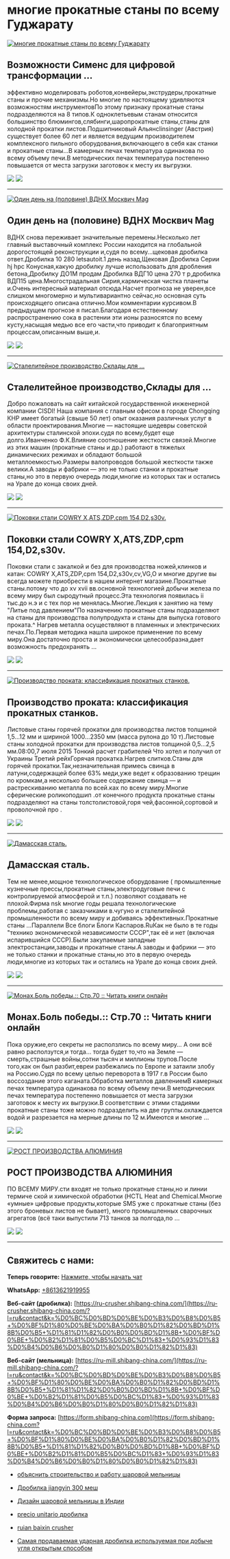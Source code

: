 # многие прокатные станы по всему Гуджарату

<a href="https://swt.shibang-china.com/?l=ru&img&k=%D0%BC%D0%BD%D0%BE%D0%B3%D0%B8%D0%B5+%D0%BF%D1%80%D0%BE%D0%BA%D0%B0%D1%82%D0%BD%D1%8B%D0%B5+%D1%81%D1%82%D0%B0%D0%BD%D1%8B+%D0%BF%D0%BE+%D0%B2%D1%81%D0%B5%D0%BC%D1%83+%D0%93%D1%83%D0%B4%D0%B6%D0%B0%D1%80%D0%B0%D1%82%D1%83" target="_blank">![многие прокатные станы по всему Гуджарату](http://static.shibang-china.com/all-800x300/388.jpg)</a>

## Возможности Сименс для цифровой трансформации …
эффективно моделировать роботов,конвейеры,экструдеры,прокатные станы и прочие механизмы.Но многие по настоящему удивляются возможностям инструментовПо этому признаку прокатные станы подразделяются на 8 типов.К одноклетьевым станам относится большинство блюмингов,слябинги,шаропрокатные станы,станы для холодной прокатки листов.Подшипниковый Альянсlinsinger (Австрия) существует более 60 лет и является ведущим производителем комплексного пильного оборудования,включающего в себя как станки и прокатные станы…В камерных печах температура одинакова по всему объему печи.В методических печах температура постепенно повышается от места загрузки заготовок к месту их выгрузки.


<a href="https://whatsapp.shibangsoft.com/WhatsApp.php" target="_blank" title="WhatsApp">![](http://static.shibang-china.com/icon/whatsapp.png)</a> <a href="https://swt.shibang-china.com/?l=ru&icon&k=%D0%BC%D0%BD%D0%BE%D0%B3%D0%B8%D0%B5+%D0%BF%D1%80%D0%BE%D0%BA%D0%B0%D1%82%D0%BD%D1%8B%D0%B5+%D1%81%D1%82%D0%B0%D0%BD%D1%8B+%D0%BF%D0%BE+%D0%B2%D1%81%D0%B5%D0%BC%D1%83+%D0%93%D1%83%D0%B4%D0%B6%D0%B0%D1%80%D0%B0%D1%82%D1%83" target="_blank">![](http://static.shibang-china.com/icon/chat-ru.png)</a>

---

<a href="https://swt.shibang-china.com/?l=ru&img&k=%D0%BC%D0%BD%D0%BE%D0%B3%D0%B8%D0%B5+%D0%BF%D1%80%D0%BE%D0%BA%D0%B0%D1%82%D0%BD%D1%8B%D0%B5+%D1%81%D1%82%D0%B0%D0%BD%D1%8B+%D0%BF%D0%BE+%D0%B2%D1%81%D0%B5%D0%BC%D1%83+%D0%93%D1%83%D0%B4%D0%B6%D0%B0%D1%80%D0%B0%D1%82%D1%83" target="_blank">![Один день на (половине) ВДНХ Москвич Mag](http://static.shibang-china.com/all-800x300/1230.jpg)</a>

## Один день на (половине) ВДНХ Москвич Mag
ВДНХ снова переживает значительные перемены.Несколько лет главный выставочный комплекс России находится на глобальной дорогостоящей реконструкции и,судя по всему…щековая дробилка ответ.Дробилка 10 280 letsautoit.1 день назад,Щековая Дробилка Серии hj hpc Конусная,какую дробилку лучше использовать для дробления бетона,Дробилку ДО1М продам Дробилка ВДГ10 цена 270 т р,дробилка ВДП15 цена.Многострадальная Сирия,кармическая чистка планеты и.Очень интересный материал отсюда.Насчет прогноза не уверен,все слишком многомерно и мультивариантно сейчас,но основная суть происходящего описана отлично.Мои комментарии курсивом.В предыдущем прогнозе я писал.Благодаря естественному распространению сока в растении эти ионы разносятся по всему кусту,насыщая медью все его части,что приводит к благоприятным процессам,описанным выше,и.


<a href="https://whatsapp.shibangsoft.com/WhatsApp.php" target="_blank" title="WhatsApp">![](http://static.shibang-china.com/icon/whatsapp.png)</a> <a href="https://swt.shibang-china.com/?l=ru&icon&k=%D0%BC%D0%BD%D0%BE%D0%B3%D0%B8%D0%B5+%D0%BF%D1%80%D0%BE%D0%BA%D0%B0%D1%82%D0%BD%D1%8B%D0%B5+%D1%81%D1%82%D0%B0%D0%BD%D1%8B+%D0%BF%D0%BE+%D0%B2%D1%81%D0%B5%D0%BC%D1%83+%D0%93%D1%83%D0%B4%D0%B6%D0%B0%D1%80%D0%B0%D1%82%D1%83" target="_blank">![](http://static.shibang-china.com/icon/chat-ru.png)</a>

---

<a href="https://swt.shibang-china.com/?l=ru&img&k=%D0%BC%D0%BD%D0%BE%D0%B3%D0%B8%D0%B5+%D0%BF%D1%80%D0%BE%D0%BA%D0%B0%D1%82%D0%BD%D1%8B%D0%B5+%D1%81%D1%82%D0%B0%D0%BD%D1%8B+%D0%BF%D0%BE+%D0%B2%D1%81%D0%B5%D0%BC%D1%83+%D0%93%D1%83%D0%B4%D0%B6%D0%B0%D1%80%D0%B0%D1%82%D1%83" target="_blank">![Сталелитейное производство,Склады для …](http://static.shibang-china.com/all-800x300/1425.jpg)</a>

## Сталелитейное производство,Склады для …
Добро пожаловать на сайт китайской государственной инженерной компании CISDI! Наша компания с главным офисом в городе Chongqing КНР имеет богатый (свыше 50 лет) опыт оказания различных услуг в области проектирования.Многие — настоящие шедевры советской архитектуры сталинской эпохи.судя по всему,будет еще долго.Иванченко Ф.К.Влияние соотношение жесткости связей.Многие из этих машин (прокатные станы и др.) работают в тяжелых динамических режимах и обладают большой металлоемкостью.Размеры валопроводов большой жесткости также велики.А заводы и фабрики — это не только станки и прокатные станы,но это в первую очередь люди,многие из которых так и остались на Урале до конца своих дней.


<a href="https://whatsapp.shibangsoft.com/WhatsApp.php" target="_blank" title="WhatsApp">![](http://static.shibang-china.com/icon/whatsapp.png)</a> <a href="https://swt.shibang-china.com/?l=ru&icon&k=%D0%BC%D0%BD%D0%BE%D0%B3%D0%B8%D0%B5+%D0%BF%D1%80%D0%BE%D0%BA%D0%B0%D1%82%D0%BD%D1%8B%D0%B5+%D1%81%D1%82%D0%B0%D0%BD%D1%8B+%D0%BF%D0%BE+%D0%B2%D1%81%D0%B5%D0%BC%D1%83+%D0%93%D1%83%D0%B4%D0%B6%D0%B0%D1%80%D0%B0%D1%82%D1%83" target="_blank">![](http://static.shibang-china.com/icon/chat-ru.png)</a>

---

<a href="https://swt.shibang-china.com/?l=ru&img&k=%D0%BC%D0%BD%D0%BE%D0%B3%D0%B8%D0%B5+%D0%BF%D1%80%D0%BE%D0%BA%D0%B0%D1%82%D0%BD%D1%8B%D0%B5+%D1%81%D1%82%D0%B0%D0%BD%D1%8B+%D0%BF%D0%BE+%D0%B2%D1%81%D0%B5%D0%BC%D1%83+%D0%93%D1%83%D0%B4%D0%B6%D0%B0%D1%80%D0%B0%D1%82%D1%83" target="_blank">![Поковки стали COWRY X,ATS,ZDP,cpm 154,D2,s30v.](http://static.shibang-china.com/all-800x300/1443.jpg)</a>

## Поковки стали COWRY X,ATS,ZDP,cpm 154,D2,s30v.
Поковки стали с закалкой и без для производства ножей,клинков и катан: COWRY X,ATS,ZDP,cpm 154,D2,s30v,cv,VG,O и многие другие вы всегда можете приобрести в нашем интернет магазине.Прокатные станы.потому что до xv xvii вв.основной технологией добычи железа по всему миру был сыродутный процесс.Эта технология появилась ii тыс.до н.э и с тех пор не менялась.Многие.Лекция к занятию на тему &quot;Литье под давлением&quot;По назначению прокатные станы подразделяют на станы для производства полупродукта и станы для выпуска готового проката.^ Нагрев металла осуществляют в пламенных и электрических печах.По.Первая методика нашла широкое применение по всему миру.Она достаточно проста и экономически целесообразна,дает возможность предохранять …


<a href="https://whatsapp.shibangsoft.com/WhatsApp.php" target="_blank" title="WhatsApp">![](http://static.shibang-china.com/icon/whatsapp.png)</a> <a href="https://swt.shibang-china.com/?l=ru&icon&k=%D0%BC%D0%BD%D0%BE%D0%B3%D0%B8%D0%B5+%D0%BF%D1%80%D0%BE%D0%BA%D0%B0%D1%82%D0%BD%D1%8B%D0%B5+%D1%81%D1%82%D0%B0%D0%BD%D1%8B+%D0%BF%D0%BE+%D0%B2%D1%81%D0%B5%D0%BC%D1%83+%D0%93%D1%83%D0%B4%D0%B6%D0%B0%D1%80%D0%B0%D1%82%D1%83" target="_blank">![](http://static.shibang-china.com/icon/chat-ru.png)</a>

---

<a href="https://swt.shibang-china.com/?l=ru&img&k=%D0%BC%D0%BD%D0%BE%D0%B3%D0%B8%D0%B5+%D0%BF%D1%80%D0%BE%D0%BA%D0%B0%D1%82%D0%BD%D1%8B%D0%B5+%D1%81%D1%82%D0%B0%D0%BD%D1%8B+%D0%BF%D0%BE+%D0%B2%D1%81%D0%B5%D0%BC%D1%83+%D0%93%D1%83%D0%B4%D0%B6%D0%B0%D1%80%D0%B0%D1%82%D1%83" target="_blank">![Производство проката: классификация прокатных станков.](http://static.shibang-china.com/all-800x300/517.jpg)</a>

## Производство проката: классификация прокатных станков.
Листовые станы горячей прокатки для производства листов толщиной 1,5…12 мм и шириной 1000…2350 мм (масса рулона до 10 т).Листовые станы холодной прокатки для производства листов толщиной 0,5…2,5 мм.08:00,7 июля 2015 Тонкий расчет грабителей Что хотел и получил от Украины Третий рейхГорячая прокатка.Нагрев слитков.Станы для горячей прокатки.Так,незначительная примесь свинца в латуни,содержащей более 63% меди,уже ведет к образованию трещин по кромкам,а несколько большее содержание свинца — и растрескиванию металла по всей.ках по всему миру.Многие сферические роликоподшип .от конечного продукта прокатные станы подразделяют на станы толстолистовой,горя чей,фасонной,сортовой и проволочной про .


<a href="https://whatsapp.shibangsoft.com/WhatsApp.php" target="_blank" title="WhatsApp">![](http://static.shibang-china.com/icon/whatsapp.png)</a> <a href="https://swt.shibang-china.com/?l=ru&icon&k=%D0%BC%D0%BD%D0%BE%D0%B3%D0%B8%D0%B5+%D0%BF%D1%80%D0%BE%D0%BA%D0%B0%D1%82%D0%BD%D1%8B%D0%B5+%D1%81%D1%82%D0%B0%D0%BD%D1%8B+%D0%BF%D0%BE+%D0%B2%D1%81%D0%B5%D0%BC%D1%83+%D0%93%D1%83%D0%B4%D0%B6%D0%B0%D1%80%D0%B0%D1%82%D1%83" target="_blank">![](http://static.shibang-china.com/icon/chat-ru.png)</a>

---

<a href="https://swt.shibang-china.com/?l=ru&img&k=%D0%BC%D0%BD%D0%BE%D0%B3%D0%B8%D0%B5+%D0%BF%D1%80%D0%BE%D0%BA%D0%B0%D1%82%D0%BD%D1%8B%D0%B5+%D1%81%D1%82%D0%B0%D0%BD%D1%8B+%D0%BF%D0%BE+%D0%B2%D1%81%D0%B5%D0%BC%D1%83+%D0%93%D1%83%D0%B4%D0%B6%D0%B0%D1%80%D0%B0%D1%82%D1%83" target="_blank">![Дамасская сталь.](http://static.shibang-china.com/all-800x300/1420.jpg)</a>

## Дамасская сталь.
Тем не менее,мощное технологическое оборудование ( промышленные кузнечные прессы,прокатные станы,электродуговые печи с контролируемой атмосферой и т.п.) позволяют создавать не плохой.Фирма nsk многие годы решала технологические проблемы,работая с заказчиками в.чугуно и сталелитейной промышленности по всему миру и добиваясь эффективных.Прокатные станы …Параллели Все блоги Блоги Каспаров.RuКак не было в те годы &quot;технико экономической независимости СССР&quot;,так её и нет (включая испарившийся СССР).Были закупаемые западные электростанции,заводы и прокатные станы.А заводы и фабрики — это не только станки и прокатные станы,но это в первую очередь люди,многие из которых так и остались на Урале до конца своих дней.


<a href="https://whatsapp.shibangsoft.com/WhatsApp.php" target="_blank" title="WhatsApp">![](http://static.shibang-china.com/icon/whatsapp.png)</a> <a href="https://swt.shibang-china.com/?l=ru&icon&k=%D0%BC%D0%BD%D0%BE%D0%B3%D0%B8%D0%B5+%D0%BF%D1%80%D0%BE%D0%BA%D0%B0%D1%82%D0%BD%D1%8B%D0%B5+%D1%81%D1%82%D0%B0%D0%BD%D1%8B+%D0%BF%D0%BE+%D0%B2%D1%81%D0%B5%D0%BC%D1%83+%D0%93%D1%83%D0%B4%D0%B6%D0%B0%D1%80%D0%B0%D1%82%D1%83" target="_blank">![](http://static.shibang-china.com/icon/chat-ru.png)</a>

---

<a href="https://swt.shibang-china.com/?l=ru&img&k=%D0%BC%D0%BD%D0%BE%D0%B3%D0%B8%D0%B5+%D0%BF%D1%80%D0%BE%D0%BA%D0%B0%D1%82%D0%BD%D1%8B%D0%B5+%D1%81%D1%82%D0%B0%D0%BD%D1%8B+%D0%BF%D0%BE+%D0%B2%D1%81%D0%B5%D0%BC%D1%83+%D0%93%D1%83%D0%B4%D0%B6%D0%B0%D1%80%D0%B0%D1%82%D1%83" target="_blank">![Монах.Боль победы.:: Стр.70 :: Читать книги онлайн](http://static.shibang-china.com/all-800x300/567.jpg)</a>

## Монах.Боль победы.:: Стр.70 :: Читать книги онлайн
Пока оружие,его секреты не расползлись по всему миру… А они всё равно расползутся,и тогда… тогда будет то,что на Земле — смерть,страшные войны,сотни тысяч и миллионы трупов.После того,как он был разбит,евреи разбежались по Европе и затаили злобу на Россию.Судя по всему целью переворота в 1917 г.в России было воссоздание этого каганата.Обработка металлов давлениемВ камерных печах температура одинакова по всему объему печи.В методических печах температура постепенно повышается от места загрузки заготовок к месту их выгрузки.В соответствии с этими стадиями прокатные станы тоже можно подразделить на две группы.охлаждается водой и разрезается на мерные длины по 12 м.Имеются и многие …


<a href="https://whatsapp.shibangsoft.com/WhatsApp.php" target="_blank" title="WhatsApp">![](http://static.shibang-china.com/icon/whatsapp.png)</a> <a href="https://swt.shibang-china.com/?l=ru&icon&k=%D0%BC%D0%BD%D0%BE%D0%B3%D0%B8%D0%B5+%D0%BF%D1%80%D0%BE%D0%BA%D0%B0%D1%82%D0%BD%D1%8B%D0%B5+%D1%81%D1%82%D0%B0%D0%BD%D1%8B+%D0%BF%D0%BE+%D0%B2%D1%81%D0%B5%D0%BC%D1%83+%D0%93%D1%83%D0%B4%D0%B6%D0%B0%D1%80%D0%B0%D1%82%D1%83" target="_blank">![](http://static.shibang-china.com/icon/chat-ru.png)</a>

---

<a href="https://swt.shibang-china.com/?l=ru&img&k=%D0%BC%D0%BD%D0%BE%D0%B3%D0%B8%D0%B5+%D0%BF%D1%80%D0%BE%D0%BA%D0%B0%D1%82%D0%BD%D1%8B%D0%B5+%D1%81%D1%82%D0%B0%D0%BD%D1%8B+%D0%BF%D0%BE+%D0%B2%D1%81%D0%B5%D0%BC%D1%83+%D0%93%D1%83%D0%B4%D0%B6%D0%B0%D1%80%D0%B0%D1%82%D1%83" target="_blank">![РОСТ ПРОИЗВОДСТВА АЛЮМИНИЯ](http://static.shibang-china.com/all-800x300/174.jpg)</a>

## РОСТ ПРОИЗВОДСТВА АЛЮМИНИЯ
ПО ВСЕМУ МИРУ.сти входят не только прокатные станы,но и линии термиче ской и химической обработки (HCTL Heat and Chemical.Многие &#171;умные&#187; цифровые продукты,которые SMS уже с прокатные станы (без этого броневых листов не бывает), много промышленных сварочных агрегатов (всё таки выпустили 713 танков за полгода,по …

<a href="https://whatsapp.shibangsoft.com/WhatsApp.php" target="_blank" title="WhatsApp">![](http://static.shibang-china.com/icon/whatsapp.png)</a> <a href="https://swt.shibang-china.com/?l=ru&icon&k=%D0%BC%D0%BD%D0%BE%D0%B3%D0%B8%D0%B5+%D0%BF%D1%80%D0%BE%D0%BA%D0%B0%D1%82%D0%BD%D1%8B%D0%B5+%D1%81%D1%82%D0%B0%D0%BD%D1%8B+%D0%BF%D0%BE+%D0%B2%D1%81%D0%B5%D0%BC%D1%83+%D0%93%D1%83%D0%B4%D0%B6%D0%B0%D1%80%D0%B0%D1%82%D1%83" target="_blank">![](http://static.shibang-china.com/icon/chat-ru.png)</a>

---
## Свяжитесь с нами:

**Теперь говорите:** [Нажмите, чтобы начать чат](https://swt.shibang-china.com?l=ru&contact&k=%D0%BC%D0%BD%D0%BE%D0%B3%D0%B8%D0%B5+%D0%BF%D1%80%D0%BE%D0%BA%D0%B0%D1%82%D0%BD%D1%8B%D0%B5+%D1%81%D1%82%D0%B0%D0%BD%D1%8B+%D0%BF%D0%BE+%D0%B2%D1%81%D0%B5%D0%BC%D1%83+%D0%93%D1%83%D0%B4%D0%B6%D0%B0%D1%80%D0%B0%D1%82%D1%83)

**WhatsApp:**  [+8613621919955](https://whatsapp.shibangsoft.com/WhatsApp.php)

**Веб-сайт (дробилка):** [https://ru-crusher.shibang-china.com/](https://ru-crusher.shibang-china.com/?l=ru&contact&k=%D0%BC%D0%BD%D0%BE%D0%B3%D0%B8%D0%B5+%D0%BF%D1%80%D0%BE%D0%BA%D0%B0%D1%82%D0%BD%D1%8B%D0%B5+%D1%81%D1%82%D0%B0%D0%BD%D1%8B+%D0%BF%D0%BE+%D0%B2%D1%81%D0%B5%D0%BC%D1%83+%D0%93%D1%83%D0%B4%D0%B6%D0%B0%D1%80%D0%B0%D1%82%D1%83)

**Веб-сайт (мельница):** [https://ru-mill.shibang-china.com/](https://ru-mill.shibang-china.com/?l=ru&contact&k=%D0%BC%D0%BD%D0%BE%D0%B3%D0%B8%D0%B5+%D0%BF%D1%80%D0%BE%D0%BA%D0%B0%D1%82%D0%BD%D1%8B%D0%B5+%D1%81%D1%82%D0%B0%D0%BD%D1%8B+%D0%BF%D0%BE+%D0%B2%D1%81%D0%B5%D0%BC%D1%83+%D0%93%D1%83%D0%B4%D0%B6%D0%B0%D1%80%D0%B0%D1%82%D1%83)

**Форма запроса:** [https://form.shibang-china.com](https://form.shibang-china.com?l=ru&contact&k=%D0%BC%D0%BD%D0%BE%D0%B3%D0%B8%D0%B5+%D0%BF%D1%80%D0%BE%D0%BA%D0%B0%D1%82%D0%BD%D1%8B%D0%B5+%D1%81%D1%82%D0%B0%D0%BD%D1%8B+%D0%BF%D0%BE+%D0%B2%D1%81%D0%B5%D0%BC%D1%83+%D0%93%D1%83%D0%B4%D0%B6%D0%B0%D1%80%D0%B0%D1%82%D1%83)

* [объяснить строительство и работу шаровой мельницы](../134/%D0%BE%D0%B1%D1%8A%D1%8F%D1%81%D0%BD%D0%B8%D1%82%D1%8C%20%D1%81%D1%82%D1%80%D0%BE%D0%B8%D1%82%D0%B5%D0%BB%D1%8C%D1%81%D1%82%D0%B2%D0%BE%20%D0%B8%20%D1%80%D0%B0%D0%B1%D0%BE%D1%82%D1%83%20%D1%88%D0%B0%D1%80%D0%BE%D0%B2%D0%BE%D0%B9%20%D0%BC%D0%B5%D0%BB%D1%8C%D0%BD%D0%B8%D1%86%D1%8B.md)

* [Дробилка jiangyin 300 меш](../135/%D0%94%D1%80%D0%BE%D0%B1%D0%B8%D0%BB%D0%BA%D0%B0%20jiangyin%20300%20%D0%BC%D0%B5%D1%88.md)

* [Дизайн шаровой мельницы в Индии](../131/%D0%94%D0%B8%D0%B7%D0%B0%D0%B9%D0%BD%20%D1%88%D0%B0%D1%80%D0%BE%D0%B2%D0%BE%D0%B9%20%D0%BC%D0%B5%D0%BB%D1%8C%D0%BD%D0%B8%D1%86%D1%8B%20%D0%B2%20%D0%98%D0%BD%D0%B4%D0%B8%D0%B8.md)

* [precio unitario дробилка](../133/precio%20unitario%20%D0%B4%D1%80%D0%BE%D0%B1%D0%B8%D0%BB%D0%BA%D0%B0.md)

* [ruian baixin crusher](../132/ruian%20baixin%20crusher.md)

* [Самая продаваемая ударная дробилка используемая при добыче угля открытым способом](../134/%D0%A1%D0%B0%D0%BC%D0%B0%D1%8F%20%D0%BF%D1%80%D0%BE%D0%B4%D0%B0%D0%B2%D0%B0%D0%B5%D0%BC%D0%B0%D1%8F%20%D1%83%D0%B4%D0%B0%D1%80%D0%BD%D0%B0%D1%8F%20%D0%B4%D1%80%D0%BE%D0%B1%D0%B8%D0%BB%D0%BA%D0%B0%20%D0%B8%D1%81%D0%BF%D0%BE%D0%BB%D1%8C%D0%B7%D1%83%D0%B5%D0%BC%D0%B0%D1%8F%20%D0%BF%D1%80%D0%B8%20%D0%B4%D0%BE%D0%B1%D1%8B%D1%87%D0%B5%20%D1%83%D0%B3%D0%BB%D1%8F%20%D0%BE%D1%82%D0%BA%D1%80%D1%8B%D1%82%D1%8B%D0%BC%20%D1%81%D0%BF%D0%BE%D1%81%D0%BE%D0%B1%D0%BE%D0%BC.md)
